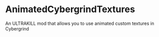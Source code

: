 # AnimatedCybergrindTextures
An ULTRAKILL mod that allows you to use animated custom textures in Cybergrind
